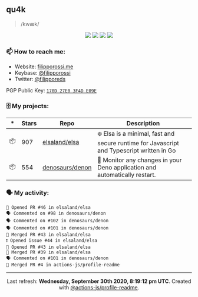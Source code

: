 ## qu4k

> /kwæk/

<p align="center">
  <img src="https://img.shields.io/badge/last%20major%20release-aug.%202000-important" />
  <img src="https://img.shields.io/badge/unminified%20size-6%20feet%206%20inches-informational" />
  <img src="https://img.shields.io/badge/vulnerabilities-high-critical" />
  <img src="https://img.shields.io/badge/code%20quality-A%20for%20effort-success" />
</p>

### 📫 How to reach me:

- Website: [filipporossi.me](https://filipporossi.me/)
- Keybase: [@filipporossi](https://keybase.io/filipporossi)
- Twitter: [@filipporeds](https://keybase.io/filipporeds)

PGP Public Key: [`170D 27E0 3F4D E09E`](https://keybase.io/filipporossi/pgp_keys.asc)

### 🗄 My projects:

|*|Stars|Repo|Description|
|---|---|---|---|
| 📦 | 907 | [elsaland/elsa](https://github.com/elsaland/elsa) | ❄️ Elsa is a minimal, fast and secure runtime for Javascript and Typescript written in Go |
| 📦 | 554 | [denosaurs/denon](https://github.com/denosaurs/denon) | 👀 Monitor any changes in your Deno application and automatically restart. |

### 🗣 My activity:

```
💪 Opened PR #46 in elsaland/elsa
🗣 Commented on #98 in denosaurs/denon
🗣 Commented on #102 in denosaurs/denon
🗣 Commented on #101 in denosaurs/denon
🎉 Merged PR #43 in elsaland/elsa
❗️ Opened issue #44 in elsaland/elsa
💪 Opened PR #43 in elsaland/elsa
🎉 Merged PR #39 in elsaland/elsa
🗣 Commented on #101 in denosaurs/denon
🎉 Merged PR #4 in actions-js/profile-readme
```

---

<p align="center">Last refresh: <b>Wednesday, September 30th 2020, 8:19:12 pm UTC</b>. Created with <a href=https://github.com/marketplace/actions/profile-readme>@actions-js/profile-readme</a>.</p>
